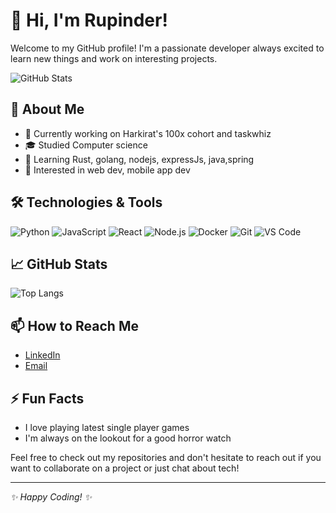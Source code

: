# 👋 Hi, I'm Rupinder!

Welcome to my GitHub profile! I'm a passionate developer always excited to learn new things and work on interesting projects.

![GitHub Stats](https://github-readme-stats.vercel.app/api?username=rupinderjdn&show_icons=true&theme=radical)

## 🚀 About Me

- 💼 Currently working on Harkirat's 100x cohort and taskwhiz
- 🎓 Studied Computer science
- 🌱 Learning Rust, golang, nodejs, expressJs, java,spring
- 🤔 Interested in web dev, mobile app dev

## 🛠️ Technologies & Tools

![Python](https://img.shields.io/badge/-Python-333?style=flat&logo=python)
![JavaScript](https://img.shields.io/badge/-JavaScript-333?style=flat&logo=javascript)
![React](https://img.shields.io/badge/-React-333?style=flat&logo=react)
![Node.js](https://img.shields.io/badge/-Node.js-333?style=flat&logo=node.js)
![Docker](https://img.shields.io/badge/-Docker-333?style=flat&logo=docker)
![Git](https://img.shields.io/badge/-Git-333?style=flat&logo=git)
![VS Code](https://img.shields.io/badge/-VS%20Code-333?style=flat&logo=visual-studio-code)

## 📈 GitHub Stats

![Top Langs](https://github-readme-stats.vercel.app/api/top-langs/?username=rupinderjdn&layout=compact&theme=radical)

## 📫 How to Reach Me

- [LinkedIn](https://www.linkedin.com/in/rupinder-s-341233193/)
- [Email](mailto:rss264264@gmail.com)

## ⚡ Fun Facts

- I love playing latest single player games
- I'm always on the lookout for a good horror watch

Feel free to check out my repositories and don't hesitate to reach out if you want to collaborate on a project or just chat about tech!

---

_✨ Happy Coding! ✨_
